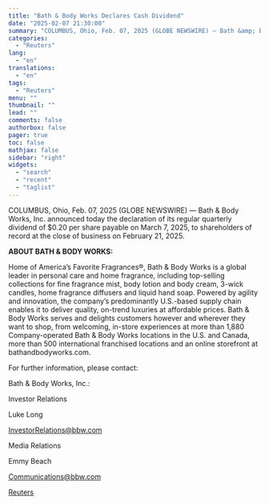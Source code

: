 ```yaml
---
title: "Bath & Body Works Declares Cash Dividend"
date: "2025-02-07 21:30:00"
summary: "COLUMBUS, Ohio, Feb. 07, 2025 (GLOBE NEWSWIRE) — Bath &amp; Body Works, Inc. announced today the declaration of its regular quarterly dividend of $0.20 per share payable on March 7, 2025, to shareholders of record at the close of business on February 21, 2025.ABOUT BATH &amp; BODY WORKS:Home of America’s..."
categories:
  - "Reuters"
lang:
  - "en"
translations:
  - "en"
tags:
  - "Reuters"
menu: ""
thumbnail: ""
lead: ""
comments: false
authorbox: false
pager: true
toc: false
mathjax: false
sidebar: "right"
widgets:
  - "search"
  - "recent"
  - "taglist"
---
```


COLUMBUS, Ohio, Feb. 07, 2025 (GLOBE NEWSWIRE) — Bath & Body Works, Inc. announced today the declaration of its regular quarterly dividend of $0.20 per share payable on March 7, 2025, to shareholders of record at the close of business on February 21, 2025.

**ABOUT BATH & BODY WORKS:**

Home of America’s Favorite Fragrances®, Bath & Body Works is a global leader in personal care and home fragrance, including top-selling collections for fine fragrance mist, body lotion and body cream, 3-wick candles, home fragrance diffusers and liquid hand soap. Powered by agility and innovation, the company’s predominantly U.S.-based supply chain enables it to deliver quality, on-trend luxuries at affordable prices. Bath & Body Works serves and delights customers however and wherever they want to shop, from welcoming, in-store experiences at more than 1,880 Company-operated Bath & Body Works locations in the U.S. and Canada, more than 500 international franchised locations and an online storefront at bathandbodyworks.com.

For further information, please contact:

Bath & Body Works, Inc.:

Investor Relations

Luke Long

InvestorRelations@bbw.com

Media Relations

Emmy Beach

Communications@bbw.com

[Reuters](https://www.tradingview.com/news/reuters.com,2025-02-07:newsml_GNX66qzZb:0-bath-body-works-declares-cash-dividend/)

